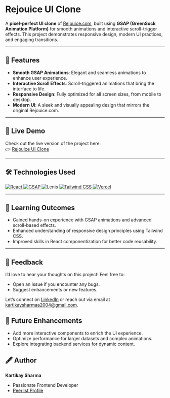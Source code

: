 # Rejouice UI Clone  

A **pixel-perfect UI clone** of [Rejouice.com](https://rejouice.com), built using **GSAP (GreenSock Animation Platform)** for smooth animations and interactive scroll-trigger effects. This project demonstrates responsive design, modern UI practices, and engaging transitions.

---

## 🌟 **Features**  
- **Smooth GSAP Animations**: Elegant and seamless animations to enhance user experience.  
- **Interactive Scroll Effects**: Scroll-triggered animations that bring the interface to life.  
- **Responsive Design**: Fully optimized for all screen sizes, from mobile to desktop.  
- **Modern UI**: A sleek and visually appealing design that mirrors the original Rejouice.com.  

---

## 🚀 **Live Demo**  
Check out the live version of the project here:  
👉 [Rejouice UI Clone](https://rejouiceui.vercel.app/)

---

## 🛠️ **Technologies Used**  
<a href="https://react.dev/" target="_blank" rel="noreferrer"> <img src="https://img.shields.io/badge/react-black.svg?style=for-the-badge&logo=react&logoColor=%2361DAFB&color=black" alt="React" /> </a> <a href="https://greensock.com/gsap/" target="_blank" rel="noreferrer"> <img src="https://img.shields.io/badge/gsap-%2388CE02.svg?style=for-the-badge&logo=greensock&logoColor=white" alt="GSAP" /> </a> <img src="https://img.shields.io/badge/lenis-%230077B5.svg?style=for-the-badge&logo=data:image/svg+xml;base64,PHN2ZyB3aWR0aD0iNjQiIGhlaWdodD0iNjQiIHZpZXdCb3g9IjAgMCA2NCA2NCIgZmlsbD0ibm9uZSIgeG1sbnM9Imh0dHA6Ly93d3cudzMub3JnLzIwMDAvc3ZnIj4KPGNpcmNsZSBjeD0iMzIiIGN5PSIzMiIgcj0iMzIiIGZpbGw9IiMwMDFBNUIiIC8+Cjx0ZXh0IHg9IjIwIiB5PSIzNyIgZmlsbD0id2hpdGUiIGZvbnQtc2l6ZT0iMTEiIGZvbnQtZmFtaWx5PSJBcmlhbCI+TGVuaXM8L3RleHQ+Cjwvc3ZnPgo=" alt="Lenis" /> <a href="https://tailwindcss.com/" target="_blank" rel="noreferrer"> <img src="https://img.shields.io/badge/tailwindcss-%2338B2AC.svg?style=for-the-badge&logo=tailwind-css&logoColor=white" alt="Tailwind CSS" /> </a> <a href="https://vercel.com/" target="_blank" rel="noreferrer"> <img src="https://img.shields.io/badge/vercel-%23000000.svg?style=for-the-badge&logo=vercel&logoColor=white" alt= "Vercel" />
  </a>

---

## 🎯 Learning Outcomes
- Gained hands-on experience with GSAP animations and advanced scroll-based effects.
- Enhanced understanding of responsive design principles using Tailwind CSS.
- Improved skills in React componentization for better code reusability.

---


## 🤝 Feedback
I’d love to hear your thoughts on this project! Feel free to:

- Open an issue if you encounter any bugs.
- Suggest enhancements or new features.
  
Let’s connect on [LinkedIn](https://www.linkedin.com/in/kartikay-sharma2004/) or reach out via email at kartikaysharmaa2004@gmail.com.

## 📌 Future Enhancements
- Add more interactive components to enrich the UI experience.
- Optimize performance for larger datasets and complex animations.
- Explore integrating backend services for dynamic content.

## 🖋️ Author
**Kartikay Sharma**

- Passionate Frontend Developer
- [Peerlist Profile](https://peerlist.io/kartikaysharma)

